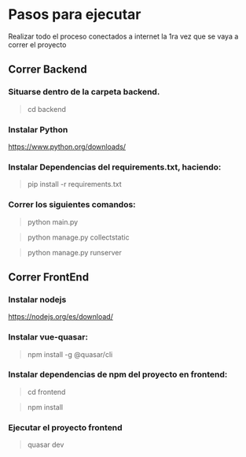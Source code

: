 # Pasos para ejecutar

Realizar todo el proceso conectados a internet la 1ra vez que se vaya a correr el proyecto

## Correr Backend
### Situarse dentro de la carpeta backend.
>cd backend
### Instalar Python
https://www.python.org/downloads/
### Instalar Dependencias del requirements.txt, haciendo:
>pip install -r requirements.txt
### Correr los siguientes comandos:
>python main.py

>python manage.py collectstatic

>python manage.py runserver

## Correr FrontEnd
### Instalar nodejs
https://nodejs.org/es/download/
### Instalar vue-quasar:
>npm install -g @quasar/cli

### Instalar dependencias de npm del proyecto en frontend:
>cd frontend

>npm install

### Ejecutar el proyecto frontend
>quasar dev


